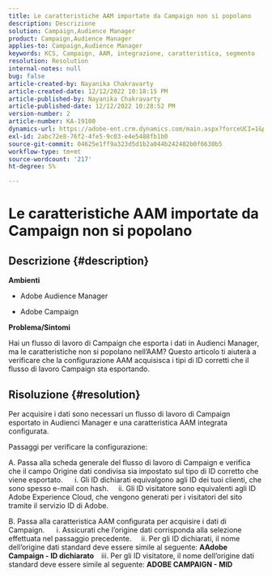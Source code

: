 ```yaml
---
title: Le caratteristiche AAM importate da Campaign non si popolano
description: Descrizione
solution: Campaign,Audience Manager
product: Campaign,Audience Manager
applies-to: Campaign,Audience Manager
keywords: KCS, Campaign, AAM, integrazione, caratteristica, segmento
resolution: Resolution
internal-notes: null
bug: false
article-created-by: Nayanika Chakravarty
article-created-date: 12/12/2022 10:18:15 PM
article-published-by: Nayanika Chakravarty
article-published-date: 12/12/2022 10:28:52 PM
version-number: 2
article-number: KA-19100
dynamics-url: https://adobe-ent.crm.dynamics.com/main.aspx?forceUCI=1&pagetype=entityrecord&etn=knowledgearticle&id=c873c2d9-6a7a-ed11-81ac-6045bd006b25
exl-id: 2abc72e8-76f2-4fe5-9c03-e4e5488fb1b0
source-git-commit: 04625e1ff9a323d5d1b2a044b242482b0f6630b5
workflow-type: tm+mt
source-wordcount: '217'
ht-degree: 5%

---
```


# Le caratteristiche AAM importate da Campaign non si popolano

## Descrizione {#description}


<b>Ambienti</b>

- Adobe Audience Manager

- Adobe Campaign

<b>Problema/Sintomi</b>

Hai un flusso di lavoro di Campaign che esporta i dati in Audienci Manager, ma le caratteristiche non si popolano nell’AAM? Questo articolo ti aiuterà a verificare che la configurazione AAM acquisisca i tipi di ID corretti che il flusso di lavoro Campaign sta esportando.


## Risoluzione {#resolution}


Per acquisire i dati sono necessari un flusso di lavoro di Campaign esportato in Audienci Manager e una caratteristica AAM integrata configurata. 

Passaggi per verificare la configurazione:

A. Passa alla scheda generale del flusso di lavoro di Campaign e verifica che il campo Origine dati condivisa sia impostato sul tipo di ID corretto che viene esportato.
     i. Gli ID dichiarati equivalgono agli ID dei tuoi clienti, che sono spesso e-mail con hash.
    ii. Gli ID visitatore sono equivalenti agli ID Adobe Experience Cloud, che vengono generati per i visitatori del sito tramite il servizio ID di Adobe.

B. Passa alla caratteristica AAM configurata per acquisire i dati di Campaign.
     i. Assicurati che l’origine dati corrisponda alla selezione effettuata nel passaggio precedente.
    ii. Per gli ID dichiarati, il nome dell’origine dati standard deve essere simile al seguente: <b>A</b><b>Adobe Campaign - ID dichiarato
 </b>  iii. Per gli ID visitatore, il nome dell’origine dati standard deve essere simile al seguente: <b>ADOBE CAMPAIGN - MID</b>
